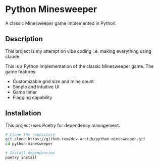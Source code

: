 # Python Minesweeper

A classic Minesweeper game implemented in Python.

## Description

This project is my attempt on vibe coding i.e. making everything using claude.

This is a Python implementation of the classic Minesweeper game. The game features:
- Customizable grid size and mine count
- Simple and intuitive UI
- Game timer
- Flagging capability

## Installation

This project uses Poetry for dependency management.

```bash
# Clone the repository
git clone https://github.com/dev-arctik/python-minesweeper.git
cd python-minesweeper

# Install dependencies
poetry install
```
